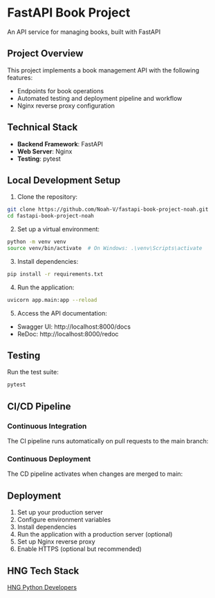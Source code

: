 # FastAPI Book Project

An API service for managing books, built with FastAPI

## Project Overview

This project implements a book management API with the following features:
- Endpoints for book operations
- Automated testing and deployment pipeline and workflow
- Nginx reverse proxy configuration


## Technical Stack

- **Backend Framework**: FastAPI
- **Web Server**: Nginx
- **Testing**: pytest


## Local Development Setup

1. Clone the repository:
```bash
git clone https://github.com/Noah-V/fastapi-book-project-noah.git
cd fastapi-book-project-noah
```

2. Set up a virtual environment:
```bash
python -m venv venv
source venv/bin/activate  # On Windows: .\venv\Scripts\activate
```

3. Install dependencies:
```bash
pip install -r requirements.txt
```

4. Run the application:
```bash
uvicorn app.main:app --reload
```

5. Access the API documentation:
- Swagger UI: http://localhost:8000/docs
- ReDoc: http://localhost:8000/redoc

## Testing

Run the test suite:
```bash
pytest
```

## CI/CD Pipeline

### Continuous Integration
The CI pipeline runs automatically on pull requests to the main branch:

### Continuous Deployment
The CD pipeline activates when changes are merged to main:


## Deployment

1. Set up your production server
2. Configure environment variables
3. Install dependencies
4. Run the application with a production server (optional)
5. Set up Nginx reverse proxy
6. Enable HTTPS (optional but recommended)

## HNG Tech Stack
[HNG Python Developers](https://hng.tech/hire/python-developers)
